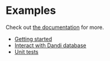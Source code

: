 # Examples
Check out [the documentation](https://docs.netscied.tw/functional-connectivity/index.html) for more.

* [Getting started](./01_getting_started.ipynb)
* [Interact with Dandi database](./02_interact_with_dandi.ipynb)
* [Unit tests](03_unit_tests.ipynb)
